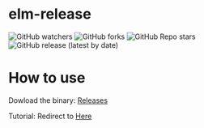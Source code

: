 # elm-release

 ![GitHub watchers](https://img.shields.io/github/watchers/zelang/elm-release)
 ![GitHub forks](https://img.shields.io/github/forks/zelang/elm-release)
 ![GitHub Repo stars](https://img.shields.io/github/stars/zelang/elm-release)
 ![GitHub release (latest by date)](https://img.shields.io/github/downloads/zelang/elm-release/latest/total)

# How to use

Dowload the binary: [Releases](https://github.com/zelang/elm-release/releases)

Tutorial: Redirect to [Here](https://zelang.tk/post/elm-tool-use-tutorial/)

